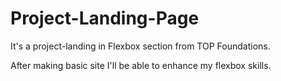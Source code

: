 # Project-Landing-Page

It's a project-landing in Flexbox section from TOP Foundations.

After making basic site I'll be able to enhance my flexbox skills.


